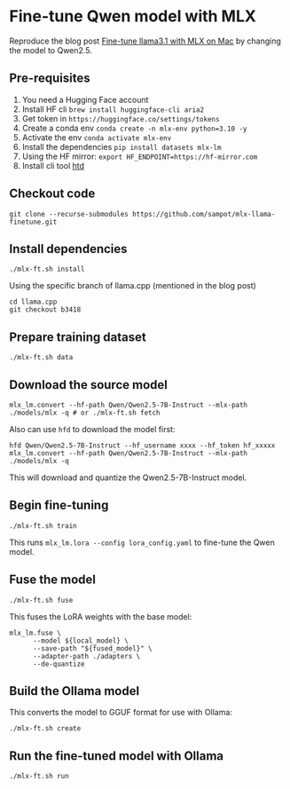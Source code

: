 # Fine-tune Qwen model with MLX

Reproduce the blog post [Fine-tune llama3.1 with MLX on Mac](https://samkuo.me/post/2024/08/fine-tune-llama-31-with-mlx-on-mac/) by changing the model to Qwen2.5.

## Pre-requisites

1. You need a Hugging Face account
2. Install HF cli `brew install huggingface-cli aria2`
3. Get token in `https://huggingface.co/settings/tokens`
4. Create a conda env `conda create -n mlx-env python=3.10 -y`
5. Activate the env `conda activate mlx-env`
6. Install the dependencies `pip install datasets mlx-lm`
7. Using the HF mirror: `export HF_ENDPOINT=https://hf-mirror.com`
8. Install cli tool [htd](https://gist.github.com/padeoe/697678ab8e528b85a2a7bddafea1fa4f)

## Checkout code

```
git clone --recurse-submodules https://github.com/sampot/mlx-llama-finetune.git
```

## Install dependencies

```
./mlx-ft.sh install
```

Using the specific branch of llama.cpp (mentioned in the blog post)

```
cd llama.cpp
git checkout b3418
```

## Prepare training dataset

```
./mlx-ft.sh data
```

## Download the source model

```
mlx_lm.convert --hf-path Qwen/Qwen2.5-7B-Instruct --mlx-path ./models/mlx -q # or ./mlx-ft.sh fetch
```

Also can use `hfd` to download the model first:

```
hfd Qwen/Qwen2.5-7B-Instruct --hf_username xxxx --hf_token hf_xxxxx
mlx_lm.convert --hf-path Qwen/Qwen2.5-7B-Instruct --mlx-path ./models/mlx -q
```

This will download and quantize the Qwen2.5-7B-Instruct model.

## Begin fine-tuning

```
./mlx-ft.sh train
```

This runs `mlx_lm.lora --config lora_config.yaml` to fine-tune the Qwen model.

## Fuse the model

```
./mlx-ft.sh fuse
```

This fuses the LoRA weights with the base model:

```
mlx_lm.fuse \
      --model ${local_model} \
      --save-path "${fused_model}" \
      --adapter-path ./adapters \
      --de-quantize
```

## Build the Ollama model

This converts the model to GGUF format for use with Ollama:

```
./mlx-ft.sh create
```

## Run the fine-tuned model with Ollama

```
./mlx-ft.sh run
```
